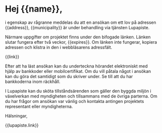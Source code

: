 # Hej {{name}},

i egenskap av r&aring;granne meddelas du att en ans&ouml;kan om ett lov p&aring; adressen {{address}}, {{municipality}} &auml;r under behandling via tj&auml;nsten Lupapiste.

N&auml;rmare uppgifter om projektet finns under den bifogade l&auml;nken. L&auml;nken slutar fungera efter tv&aring; veckor, {{expires}}. Om l&auml;nken inte fungerar, kopiera adressen och klistra in den i webbl&auml;sarens adressf&auml;lt.

{{link}}

Efter att ha l&auml;st ans&ouml;kan kan du underteckna h&ouml;randet elektroniskt med hj&auml;lp av bankkoder eller mobilcertifikat. Om du vill p&aring;tala n&aring;got i ans&ouml;kan kan du g&ouml;ra det samtidigt som du skriver under. Se till att du har bankkoderna inom r&auml;ckh&aring;ll.

I Lupapiste kan du sk&ouml;ta tillst&aring;nds&auml;renden som g&auml;ller den byggda milj&ouml;n i v&auml;xelverkan med myndigheten och tillsammans med de &ouml;vriga parterna. Om du har fr&aring;gor om ans&ouml;kan var vänlig och kontakta antingen projektets representant eller myndigheterna.

H&auml;lsningar,

{{lupapiste.link}}
